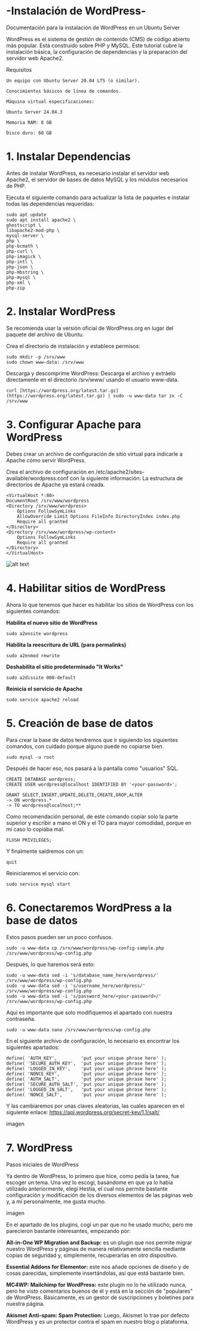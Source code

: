 # -Instalación de WordPress-

Documentación para la instalación de WordPress en un Ubuntu Server

WordPress es el sistema de gestión de contenido (CMS) de código abierto más popular. Está construido sobre PHP y MySQL. Este tutorial cubre la instalación básica, la configuración de dependencias y la preparación del servidor web Apache2.

Requisitos

    Un equipo con Ubuntu Server 20.04 LTS (o similar).

    Conocimientos básicos de línea de comandos.

    Máquina virtual especificaciones:

    Ubuntu Server 24.04.3

    Memoria RAM: 8 GB

    Disco duro: 60 GB

# 1. Instalar Dependencias

Antes de instalar WordPress, es necesario instalar el servidor web Apache2, el servidor de bases de datos MySQL y los módulos necesarios de PHP.

Ejecuta el siguiente comando para actualizar la lista de paquetes e instalar todas las dependencias requeridas:

    sudo apt update
    sudo apt install apache2 \
    ghostscript \
    libapache2-mod-php \
    mysql-server \
    php \
    php-bcmath \
    php-curl \
    php-imagick \
    php-intl \
    php-json \
    php-mbstring \
    php-mysql \
    php-xml \
    php-zip

# 2. Instalar WordPress

Se recomienda usar la versión oficial de WordPress.org en lugar del paquete del archivo de Ubuntu.

Crea el directorio de instalación y establece permisos:

    sudo mkdir -p /srv/www
    sudo chown www-data: /srv/www

Descarga y descomprime WordPress:
Descarga el archivo y extráelo directamente en el directorio /srv/www/ usando el usuario www-data.

    curl [https://wordpress.org/latest.tar.gz](https://wordpress.org/latest.tar.gz) | sudo -u www-data tar zx -C /srv/www

# 3. Configurar Apache para WordPress

Debes crear un archivo de configuración de sitio virtual para indicarle a Apache cómo servir WordPress.

Crea el archivo de configuración en /etc/apache2/sites-available/wordpress.conf con la siguiente información:
La estructura de directorios de Apache ya estará creada.

    <VirtualHost *:80>
    DocumentRoot /srv/www/wordpress
    <Directory /srv/www/wordpress>
        Options FollowSymLinks
        AllowOverride Limit Options FileInfo DirectoryIndex index.php
        Require all granted
    </Directory>
    <Directory /srv/www/wordpress/wp-content>
        Options FollowSymLinks
        Require all granted
    </Directory>
    </VirtualHost>

![alt text](https://github.com/Diego5RG-dev/WorfpressInstallation/blob/main/imagenes/primeraConf.png)

# 4. Habilitar sitios de WordPress

Ahora lo que tenemos que hacer es habilitar los sitios de WordPress con los siguientes comandos:

**Habilita el nuevo sitio de WordPress**

    sudo a2ensite wordpress

**Habilita la reescritura de URL (para permalinks)**

    sudo a2enmod rewrite

**Deshabilita el sitio predeterminado "It Works"**

    sudo a2dissite 000-default

**Reinicia el servicio de Apache**

    sudo service apache2 reload

# 5. Creación de base de datos

Para crear la base de datos tendremos que ir siguiendo los siguientes comandos, con cuidado porque alguno puede no copiarse bien.

    sudo mysql -u root

Después de hacer eso, nos pasará a la pantalla como "usuarios" SQL.

    CREATE DATABASE wordpress;
    CREATE USER wordpress@localhost IDENTIFIED BY '<your-password>';

    GRANT SELECT,INSERT,UPDATE,DELETE,CREATE,DROP,ALTER
    -> ON wordpress.*
    -> TO wordpress@localhost;**

Como recomendación personal, de este comando copiar solo la parte superior y escribir a mano el ON y el TO para mayor comodidad, porque en mi caso lo copiaba mal.

    FLUSH PRIVILEGES;

Y finalmente saldremos con un:

    quit
    
Reiniciaremos el servicio con:

    sudo service mysql start

# 6. Conectaremos WordPress a la base de datos

Estos pasos pueden ser un poco confusos.

    sudo -u www-data cp /srv/www/wordpress/wp-config-sample.php /srv/www/wordpress/wp-config.php

Después, lo que haremos será esto:

    sudo -u www-data sed -i 's/database_name_here/wordpress/' /srv/www/wordpress/wp-config.php
    sudo -u www-data sed -i 's/username_here/wordpress/' /srv/www/wordpress/wp-config.php
    sudo -u www-data sed -i 's/password_here/<your-password>/' /srv/www/wordpress/wp-config.php

Aquí es importante que solo modifiquemos el apartado <your-password> con nuestra contraseña.

    sudo -u www-data nano /srv/www/wordpress/wp-config.php

En el siguiente archivo de configuración, lo necesario es encontrar los siguientes apartados:

    define( 'AUTH_KEY',         'put your unique phrase here' );
    define( 'SECURE_AUTH_KEY',  'put your unique phrase here' );
    define( 'LOGGED_IN_KEY',    'put your unique phrase here' );
    define( 'NONCE_KEY',        'put your unique phrase here' );
    define( 'AUTH_SALT',        'put your unique phrase here' );
    define( 'SECURE_AUTH_SALT', 'put your unique phrase here' );
    define( 'LOGGED_IN_SALT',   'put your unique phrase here' );
    define( 'NONCE_SALT',       'put your unique phrase here' );

Y las cambiaremos por unas claves aleatorias, las cuales aparecen en el siguiente enlace:
https://api.wordpress.org/secret-key/1.1/salt/

imagen

# 7. WordPress

Pasos iniciales de WordPress

Ya dentro de WordPress, lo primero que hice, como pedía la tarea, fue escoger un tema. Una vez lo escogí, basándome en que ya lo había utilizado anteriormente, elegí Hestia, el cual nos permite bastante configuración y modificación de los diversos elementos de las páginas web y, a mí personalmente, me gusta mucho.

imagen

En el apartado de los plugins, cogí un par que no he usado mucho, pero me parecieron bastante interesantes, empezando por:

**All-in-One WP Migration and Backup:** es un plugin que nos permite migrar nuestro WordPress y páginas de manera relativamente sencilla mediante copias de seguridad y, simplemente, recuperarlas en otro dispositivo.

**Essential Addons for Elementor:** este nos añade opciones de diseño y de cosas parecidas, simplemente insertándolas, así que está bastante bien.

**MC4WP: Mailchimp for WordPress:** este plugin no lo he utilizado nunca, pero he visto comentarios buenos de él y está en la sección de "populares" de WordPress. Básicamente, es un gestor de suscripciones y boletines para nuestra página.

**Akismet Anti-spam: Spam Protection:** Luego, Akismet lo trae por defecto WordPress y es un protector contra el spam en nuestro blog o plataforma.

